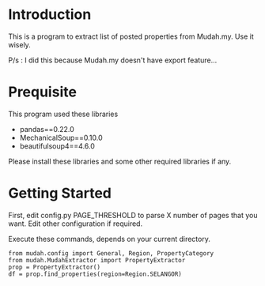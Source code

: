
# Introduction

This is a program to extract list of posted properties from Mudah.my. Use it wisely.

P/s : I did this because Mudah.my doesn't have export feature...

# Prequisite

This program used these libraries
- pandas==0.22.0
- MechanicalSoup==0.10.0
- beautifulsoup4==4.6.0

Please install these libraries and some other required libraries if any.

# Getting Started

First, edit config.py PAGE_THRESHOLD to parse X number of pages that you want.
Edit other configuration if required.

Execute these commands, depends on your current directory.

```
from mudah.config import General, Region, PropertyCategory
from mudah.MudahExtractor import PropertyExtractor
prop = PropertyExtractor()
df = prop.find_properties(region=Region.SELANGOR)
```
